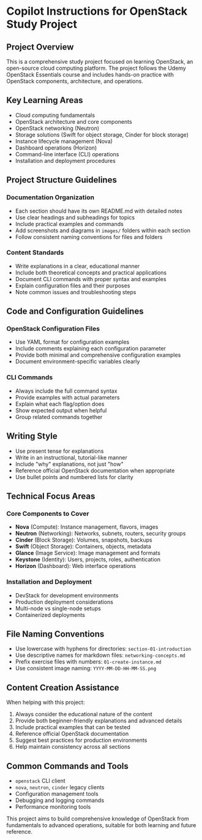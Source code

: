 # Copilot Instructions for OpenStack Study Project

## Project Overview
This is a comprehensive study project focused on learning OpenStack, an open-source cloud computing platform. The project follows the Udemy OpenStack Essentials course and includes hands-on practice with OpenStack components, architecture, and operations.

## Key Learning Areas
- Cloud computing fundamentals
- OpenStack architecture and core components
- OpenStack networking (Neutron)
- Storage solutions (Swift for object storage, Cinder for block storage)
- Instance lifecycle management (Nova)
- Dashboard operations (Horizon)
- Command-line interface (CLI) operations
- Installation and deployment procedures

## Project Structure Guidelines

### Documentation Organization
- Each section should have its own README.md with detailed notes
- Use clear headings and subheadings for topics
- Include practical examples and commands
- Add screenshots and diagrams in `images/` folders within each section
- Follow consistent naming conventions for files and folders

### Content Standards
- Write explanations in a clear, educational manner
- Include both theoretical concepts and practical applications
- Document CLI commands with proper syntax and examples
- Explain configuration files and their purposes
- Note common issues and troubleshooting steps

## Code and Configuration Guidelines

### OpenStack Configuration Files
- Use YAML format for configuration examples
- Include comments explaining each configuration parameter
- Provide both minimal and comprehensive configuration examples
- Document environment-specific variables clearly

### CLI Commands
- Always include the full command syntax
- Provide examples with actual parameters
- Explain what each flag/option does
- Show expected output when helpful
- Group related commands together

## Writing Style
- Use present tense for explanations
- Write in an instructional, tutorial-like manner
- Include "why" explanations, not just "how"
- Reference official OpenStack documentation when appropriate
- Use bullet points and numbered lists for clarity

## Technical Focus Areas

### Core Components to Cover
- **Nova** (Compute): Instance management, flavors, images
- **Neutron** (Networking): Networks, subnets, routers, security groups
- **Cinder** (Block Storage): Volumes, snapshots, backups
- **Swift** (Object Storage): Containers, objects, metadata
- **Glance** (Image Service): Image management and formats
- **Keystone** (Identity): Users, projects, roles, authentication
- **Horizon** (Dashboard): Web interface operations

### Installation and Deployment
- DevStack for development environments
- Production deployment considerations
- Multi-node vs single-node setups
- Containerized deployments

## File Naming Conventions
- Use lowercase with hyphens for directories: `section-01-introduction`
- Use descriptive names for markdown files: `networking-concepts.md`
- Prefix exercise files with numbers: `01-create-instance.md`
- Use consistent image naming: `YYYY-MM-DD-HH-MM-SS.png`

## Content Creation Assistance
When helping with this project:
1. Always consider the educational nature of the content
2. Provide both beginner-friendly explanations and advanced details
3. Include practical examples that can be tested
4. Reference official OpenStack documentation
5. Suggest best practices for production environments
6. Help maintain consistency across all sections

## Common Commands and Tools
- `openstack` CLI client
- `nova`, `neutron`, `cinder` legacy clients
- Configuration management tools
- Debugging and logging commands
- Performance monitoring tools

This project aims to build comprehensive knowledge of OpenStack from fundamentals to advanced operations, suitable for both learning and future reference.
